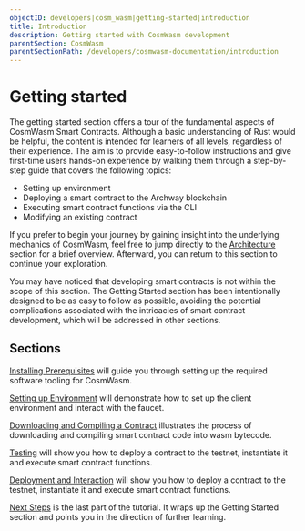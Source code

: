 ```yaml
---
objectID: developers|cosm_wasm|getting-started|introduction
title: Introduction
description: Getting started with CosmWasm development
parentSection: CosmWasm
parentSectionPath: /developers/cosmwasm-documentation/introduction
---
```


# Getting started

The getting started section offers a tour of the fundamental aspects of CosmWasm Smart Contracts. Although a basic understanding of Rust would be helpful, the content is intended for learners of all levels, regardless of their experience. The aim is to provide easy-to-follow instructions and give first-time users hands-on experience by walking them through a step-by-step guide that covers the following topics:

- Setting up environment
- Deploying a smart contract to the Archway blockchain
- Executing smart contract functions via the CLI
- Modifying an existing contract

If you prefer to begin your journey by gaining insight into the underlying mechanics of CosmWasm, feel free to jump directly to the [Architecture](/developers/cosmwasm-documentation/architecture/multi-chain-contracts) section for a brief overview. Afterward, you can return to this section to continue your exploration.

You may have noticed that developing smart contracts is not within the scope of this section. The Getting Started section has been intentionally designed to be as easy to follow as possible, avoiding the potential complications associated with the intricacies of smart contract development, which will be addressed in other sections.

## Sections

[Installing Prerequisites](/developers/cosmwasm-documentation/getting-started/installing-prerequisites) will guide you through setting up the required software tooling for CosmWasm.

[Setting up Environment](/developers/cosmwasm-documentation/getting-started/setting-up-environment) will demonstrate how to set up the client environment and interact with the faucet.

[Downloading and Compiling a Contract](/developers/cosmwasm-documentation/getting-started/compile-contract) illustrates the process of downloading and compiling smart contract code into wasm bytecode.

[Testing](05-interact-with-contract.md) will show you how to deploy a contract to the testnet, instantiate it and execute smart contract functions.

[Deployment and Interaction](05-interact-with-contract.md) will show you how to deploy a contract to the testnet, instantiate it and execute smart contract functions.

[Next Steps](06-next-steps.md) is the last part of the tutorial. It wraps up the Getting Started section and points you in the direction of further learning.